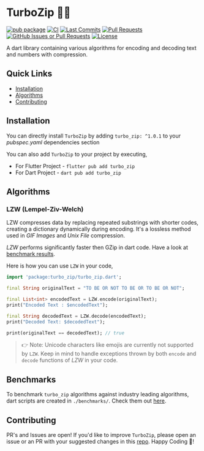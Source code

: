 # TurboZip 🚀🤐

[![pub package](https://img.shields.io/pub/v/turbo_zip.svg?logo=dart&logoColor=00b9fc)](https://pub.dev/packages/turbo_zip)
[![CI](https://img.shields.io/github/actions/workflow/status/AdityaMotale/turbo_zip/unit_tests.yaml?branch=main&logo=github-actions&logoColor=white)](https://github.com/AdityaMotale/turbo_zip/actions)
[![Last Commits](https://img.shields.io/github/last-commit/AdityaMotale/turbo_zip?logo=git&logoColor=white)](https://github.com/AdityaMotale/turbo_zip/commits/main)
[![Pull Requests](https://img.shields.io/github/issues-pr/AdityaMotale/turbo_zip?logo=github&logoColor=white)](https://github.com/AdityaMotale/turbo_zip/pulls)
[![GitHub Issues or Pull Requests](https://img.shields.io/github/issues/AdityaMotale/turbo_zip?logo=github&logoColor=white)](https://github.com/AdityaMotale/turbo_zip/issues)
[![License](https://img.shields.io/github/license/AdityaMotale/turbo_zip?logo=open-source-initiative&logoColor=green)](https://github.com/AdityaMotale/turbo_zip/blob/main/LICENSE)

A dart library containing various algorithms for encoding and decoding text and numbers with compression.

## Quick Links

- [Installation](#installation)
- [Algorithms](#algorithms)
- [Contributing](#contributing)

## Installation

You can directly install `TurboZip` by adding `turbo_zip: ^1.0.1` to your _pubspec.yaml_ dependencies section

You can also add `TurboZip` to your project by executing,

- For Flutter Project - `flutter pub add turbo_zip`
- For Dart Project - `dart pub add turbo_zip`

## Algorithms

### LZW (Lempel-Ziv-Welch)

LZW compresses data by replacing repeated substrings with shorter codes, creating a dictionary
dynamically during encoding. It's a lossless method used in _GIF Images_ and _Unix File_ compression.

_LZW_ performs significantly faster then GZip in dart code. Have a look at
[benchmark results](./benchmark/lzw/results.txt).

Here is how you can use `LZW` in your code,

```dart
import 'package:turbo_zip/turbo_zip.dart';

final String originalText = "TO BE OR NOT TO BE OR TO BE OR NOT";

final List<int> encodedText = LZW.encode(originalText);
print("Encoded Text : $encodedText");

final String decodedText = LZW.decode(encodedText);
print("Decoded Text: $decodedText");

print(originalText == decodedText); // true
```

> 👉 Note: Unicode characters like emojis are currently not supported by `LZW`. Keep in mind to handle exceptions thrown by both `encode` and `decode` functions of _LZW_ in your code.

## Benchmarks

To benchmark `turbo_zip` algorithms against industry leading algorithms, dart scripts are created in
`./benchmarks/`. Check them out [here](./benchmark/).

## Contributing

PR's and Issues are open! If you'd like to improve `TurboZip`, please open an issue or an PR with
your suggested changes in this [repo](https://github.com/AdityaMotale/turbo_zip). Happy Coding 🤝!
